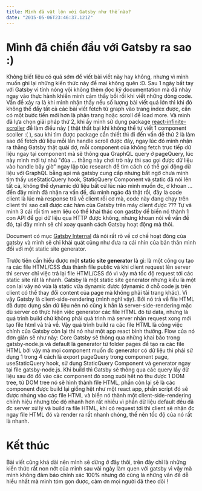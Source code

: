 ```yaml
---
title: Mình đã vật lộn với Gatsby như thế nào?
date: "2015-05-06T23:46:37.121Z"
---
```


# Mình đã chiến đầu với Gatsby ra sao :)

Không biết liệu có quá sớm để viết bài viết này hay không, nhưng vì mình muốn ghi lại những kiến thức này để mai không quên :D. Sau 1 ngày bắt tay với Gatsby vì tính nóng vội không thèm đọc kỹ documentation mà đã nhảy ngay vào thực hành khiến mình cảm thấy bối rối khi viết những dòng code. Vấn đề xảy ra là khi mình nhận thấy nếu số lượng bài viết quá lớn thì khi đó không thể đẩy tất cả các bài viết fetch từ graph vào trang index được, cần có một bước tiến mới hơn là phân trang hoặc scroll để load more. Và mình đã lựa chọn giải pháp thứ 2, khi ấy mình sử dụng package [react-infinite-scroller](http://cassetterocks.github.io/react-infinite-scroller/) để làm điều này ( thật thất bại khi không thể tự viết 1 component scoller :( ), sau khi tìm được package cần thiết thì đi đến vấn đề thứ 2 là làm sao để fetch dữ liệu mỗi lần handle scroll được đây, ngay lúc đó mình nhận ra thằng Gatsby thật quái dợ, mỗi component của không fetch trực tiếp dữ liệu ngay tại component mà sẽ thông qua GraphQL query ở pageQuery, lúc này mình mới tự nhủ "đùa ... thằng này chơi trò này thì sao gọi được dữ liệu vào handle bây giờ" ngay lập tức research để tìm cách có thể gọi động dữ liệu với GraphQL bằng api mà gatsby cung cấp nhưng bất ngờ chưa mình tìm thấy useStaticQuery hook, StaticQuery Component và static đã nói lên tất cả, không thể dynamic dữ liệu bất cứ lúc nào mình muốn đc, ơ khoan ... đến đây mình đã nhận ra vấn đề, đù mình ngáo đá thật rồi, đây là code client là lúc mà response trả về client rồi cơ mà, code này đang chạy trên client thì sao call được các hàm của Gatsby trên máy client được ??? Tự vả mình 3 cái rồi tìm xem liệu có thể khai thác con gastby để biến nó thành 1 con API để gọi dữ liệu qua HTTP được không, nhưng khoan nói về vấn đề đó, tại đây mình sẽ chỉ xoay quanh cách Gatsby hoạt động mà thôi.

Document có mục [Gatsby Internal](https://www.gatsbyjs.org/docs/gatsby-internals/) đã nói rất rõ về cơ chế hoạt đông của gatsby và mình sẽ chỉ khái quát cũng như đưa ra cái nhìn của bản thân mình đối với một static site generator.

Trước tiên cần hiểu được một **static site generator** là gì: là một công cụ tạo ra các file HTML/CSS đưa thành file public và khi client request lên server thì server chỉ việc trả lại file HTML/CSS đó vì vậy mà tốc độ request tới các static site rất là nhanh. Gatsby là một static site generator nhưng kiểu là một con lai vậy nó vừa là static vừa dynamic được (dynamic ở chỗ code js trên client có thể thay đổi content của page mà không phải tải trang khác). Vì vậy Gatsby là client-side-rendering (mình nghĩ vậy). Bởi nó trả về file HTML đã được dựng sẵn dữ liệu nên nó cũng k hẳn là server-side-rendering mặc dù server có thực hiện việc generator các file HTML đó từ data, nhưng là quá trình build chứ không phải quá trình mà server nhận request xong mới tạo file html và trả về.
Vậy quá trình build ra các file HTML là công việc chính của Gatsby còn lại thì nó như một app react bình thường. Flow của nó đơn giản sẽ như này:
Core Gatsby sẽ thông qua những khai báo trong gatsby-node.js và default là generator từ folder pages để tạo ra các file HTML bởi vậy mà mọi component muốn đc generator có dữ liệu thì phải sử dụng 1 trong 4 cách là export pageQuery trong component page, useStaticQuery hook, sử dụng StaticQuery Component và generator ngay tại file gatsby-node.js. Khi build thì Gatsby sẽ thông qua các query lấy dữ liệu sau đó đổ vào các component đó xong xuôi hết nó thu được 1 DOM tree, từ DOM tree nó sẽ hình thành file HTML, phần còn lại sẽ là các component được build lại giống hệt như một react app, phần script đó sẽ được nhúng vào các file HTML và biến nó thành một client-side-rendering chính hiệu nhưng tốc độ nhanh hơn rất nhiều vì phần dữ liệu default đều đã đc server xử lý và build ra file HTML, khi có request tới thì client sẽ nhận đc ngay file HTML đó và render ra rất nhanh chóng, thế nên tốc độ của nó rất là nhanh.

# Kết thúc
Bài viết cũng khá dài nên mình sẽ dừng ở đây thôi, trên đây chỉ là những kiến thức rất non nớt của mình sau vài ngày làm quen với gatsby vì vậy mà mình không đảm bảo chính xác 100% nhưng đó cũng là những vấn đề dễ hiểu nhất mà mình tóm gọn được, cảm ơn mọi người đã theo dõi !
